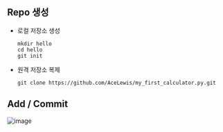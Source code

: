 ## Repo 생성
  * 로컬 저장소 생성
    ```linux
    mkdir hello
    cd hello
    git init
    ```
  * 원격 저장소 복제
    ```linux
    git clone https://github.com/AceLewis/my_first_calculator.py.git
    ```
 
## Add / Commit

![image](https://user-images.githubusercontent.com/47412229/170808382-4947395b-a547-4c09-91c6-8251aaaf7bca.png)
